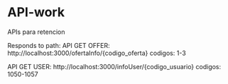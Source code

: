 # API-work
 APIs para retencion

Responds to path:
API GET OFFER: http://localhost:3000/ofertaInfo/{codigo_oferta} codigos: 1-3


API GET USER: http://localhost:3000/infoUser/{codigo_usuario}  codigos: 1050-1057

